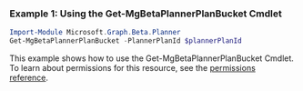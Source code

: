 ### Example 1: Using the Get-MgBetaPlannerPlanBucket Cmdlet
```powershell
Import-Module Microsoft.Graph.Beta.Planner
Get-MgBetaPlannerPlanBucket -PlannerPlanId $plannerPlanId
```
This example shows how to use the Get-MgBetaPlannerPlanBucket Cmdlet.
To learn about permissions for this resource, see the [permissions reference](/graph/permissions-reference).
